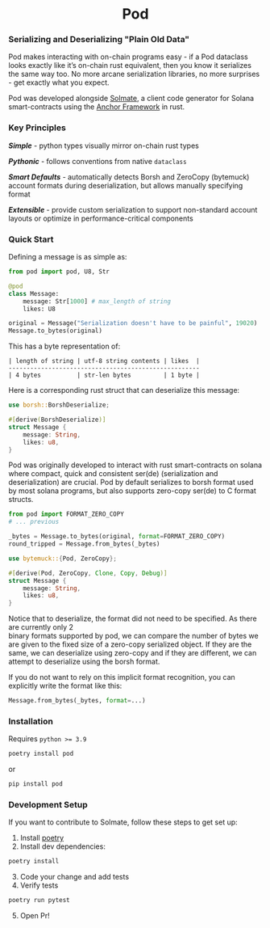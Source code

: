 <h1 align="center">Pod</h1>


### Serializing and Deserializing "Plain Old Data"

Pod makes interacting with on-chain programs easy - if a Pod dataclass looks exactly like it’s on-chain rust equivalent, then you know it serializes the same way too. 
No more arcane serialization libraries, no more surprises - get exactly what you expect.

Pod was developed alongside [Solmate](https://github.com/nimily/solmate), a client code generator
for Solana smart-contracts using the [Anchor Framework](https://github.com/project-serum/anchor) in rust.

### Key Principles
***Simple*** - 
python types visually mirror on-chain rust types

***Pythonic*** - 
follows conventions from native `dataclass`

***Smart Defaults*** - 
automatically detects Borsh and ZeroCopy (bytemuck) account formats during deserialization, but allows manually specifying format

***Extensible*** -
provide custom serialization to support non-standard account layouts or optimize in performance-critical components


### Quick Start
Defining a message is as simple as:
```python
from pod import pod, U8, Str

@pod
class Message:
    message: Str[1000] # max_length of string
    likes: U8

original = Message("Serialization doesn't have to be painful", 19020)
Message.to_bytes(original)
```
This has a byte representation of:
```
| length of string | utf-8 string contents | likes  | 
-----------------------------------------------------
| 4 bytes          | str-len bytes         | 1 byte |
```

Here is a corresponding rust struct that can deserialize this message:
```rust
use borsh::BorshDeserialize;

#[derive(BorshDeserialize)]
struct Message {
    message: String,
    likes: u8,
}
```

Pod was originally developed to interact with rust smart-contracts on solana where compact,
quick and consistent ser(de) (serialization and deserialization) are crucial. Pod by default serializes to 
borsh format used by most solana programs, but also supports zero-copy ser(de) to C format structs.

```python
from pod import FORMAT_ZERO_COPY
# ... previous 

_bytes = Message.to_bytes(original, format=FORMAT_ZERO_COPY)
round_tripped = Message.from_bytes(_bytes)
```

```rust
use bytemuck::{Pod, ZeroCopy};

#[derive(Pod, ZeroCopy, Clone, Copy, Debug)]
struct Message {
    message: String,
    likes: u8,
}
```
Notice that to deserialize, the format did not need to be specified. As there are currently only 2  
binary formats supported by pod, we can compare the number of bytes we are given to the fixed size
of a zero-copy serialized object. If they are the same, we can deserialize using zero-copy and if they 
are different, we can attempt to deserialize using the borsh format. 

If you do not want to rely on
this implicit format recognition, you can explicitly write the format like this:
```python
Message.from_bytes(_bytes, format=...)
```

### Installation
Requires `python >= 3.9`
```sh
poetry install pod
```
or
```sh
pip install pod
```

### Development Setup

If you want to contribute to Solmate, follow these steps to get set up:

1. Install [poetry](https://python-poetry.org/docs/#installation)
2. Install dev dependencies:
```sh
poetry install
```
3. Code your change and add tests
4. Verify tests 
```sh
poetry run pytest
```
5. Open Pr!
